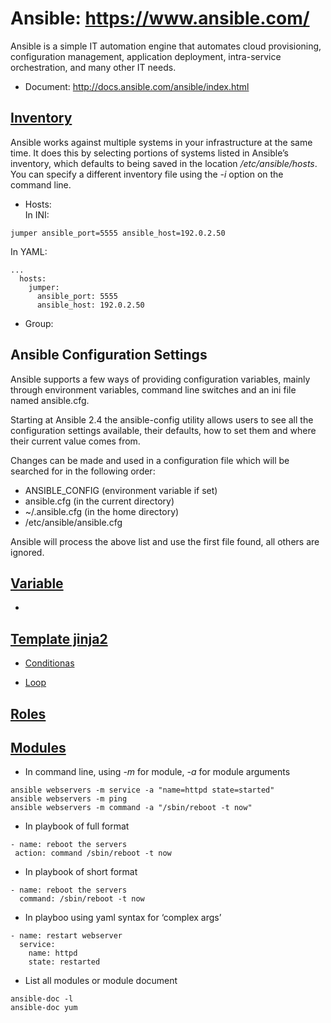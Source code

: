 # Ansible: https://www.ansible.com/
Ansible is a simple IT automation engine that automates cloud provisioning, configuration management, application deployment, intra-service orchestration, and many other IT needs.

- Document: http://docs.ansible.com/ansible/index.html

## [Inventory](http://docs.ansible.com/ansible/latest/user_guide/intro_inventory.html)
Ansible works against multiple systems in your infrastructure at the same time. It does this by selecting portions of systems listed in Ansible’s inventory, which defaults to being saved in the location */etc/ansible/hosts*. You can specify a different inventory file using the *-i <path>* option on the command line.

- Hosts:  
In INI:
```
jumper ansible_port=5555 ansible_host=192.0.2.50
```
In YAML:
```
...
  hosts:
    jumper:
      ansible_port: 5555
      ansible_host: 192.0.2.50
```

- Group:

## Ansible Configuration Settings
Ansible supports a few ways of providing configuration variables, mainly through environment variables, 
command line switches and an ini file named ansible.cfg.

Starting at Ansible 2.4 the ansible-config utility allows users to see all the configuration settings available, their defaults, how to set them and where their current value comes from.

Changes can be made and used in a configuration file which will be searched for in the following order:
- ANSIBLE_CONFIG (environment variable if set)
- ansible.cfg (in the current directory)
- ~/.ansible.cfg (in the home directory)
- /etc/ansible/ansible.cfg

Ansible will process the above list and use the first file found, all others are ignored.

 ## [Variable](http://docs.ansible.com/ansible/latest/user_guide/playbooks_variables.html)
 - 
 
 ## [Template jinja2](http://docs.ansible.com/ansible/latest/user_guide/playbooks_templating.html)
 
 - [Conditionas](https://docs.ansible.com/ansible/latest/user_guide/playbooks_conditionals.html)
 
 - [Loop](https://docs.ansible.com/ansible/latest/user_guide/playbooks_loops.html)
 
 ## [Roles](https://docs.ansible.com/ansible/latest/user_guide/playbooks_reuse_roles.html)
 
 
 ## [Modules](http://docs.ansible.com/ansible/latest/user_guide/modules.html)
 - In command line, using *-m* for module, *-a* for module arguments
 ```
ansible webservers -m service -a "name=httpd state=started"
ansible webservers -m ping
ansible webservers -m command -a "/sbin/reboot -t now"
 ```
- In playbook of full format 
 ```
 - name: reboot the servers
  action: command /sbin/reboot -t now
  ```
- In playbook of short format
```
- name: reboot the servers
  command: /sbin/reboot -t now
```
- In playboo using yaml syntax for ‘complex args’
```
- name: restart webserver
  service:
    name: httpd
    state: restarted
 ```
 - List all modules or module document
 ```
 ansible-doc -l
 ansible-doc yum
 ```
